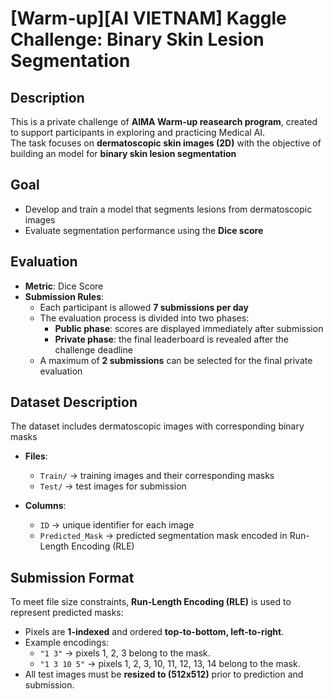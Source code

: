 # [Warm-up][AI VIETNAM] Kaggle Challenge: Binary Skin Lesion Segmentation

## Description
This is a private challenge of **AIMA Warm-up reasearch program**, created to support participants in exploring and practicing Medical AI.  
The task focuses on **dermatoscopic skin images (2D)** with the objective of building an model for **binary skin lesion segmentation**


## Goal
- Develop and train a model that segments lesions from dermatoscopic images  
- Evaluate segmentation performance using the **Dice score**


## Evaluation
- **Metric**: Dice Score 
- **Submission Rules**:
  - Each participant is allowed **7 submissions per day**
  - The evaluation process is divided into two phases:
    - **Public phase**: scores are displayed immediately after submission
    - **Private phase**: the final leaderboard is revealed after the challenge deadline
  - A maximum of **2 submissions** can be selected for the final private evaluation


## Dataset Description
The dataset includes dermatoscopic images with corresponding binary masks

- **Files**:
  - `Train/` → training images and their corresponding masks
  - `Test/` → test images for submission  

- **Columns**:
  - `ID` → unique identifier for each image 
  - `Predicted_Mask` → predicted segmentation mask encoded in Run-Length Encoding (RLE)  



## Submission Format
To meet file size constraints, **Run-Length Encoding (RLE)** is used to represent predicted masks:  
- Pixels are **1-indexed** and ordered **top-to-bottom, left-to-right**.  
- Example encodings:
  - `"1 3"` → pixels 1, 2, 3 belong to the mask.  
  - `"1 3 10 5"` → pixels 1, 2, 3, 10, 11, 12, 13, 14 belong to the mask.  
- All test images must be **resized to (512x512)** prior to prediction and submission.  
